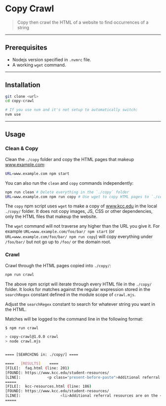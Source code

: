 
# Copy Crawl

> Copy then crawl the HTML of a website to find occurrences of a string

-----

## Prerequisites

* Nodejs version specified in `.nvmrc` file.
* A working `wget` command.

-----

## Installation

```bash
git clone <url>
cd copy-crawl

# If you use nvm and it's not setup to automatically switch:
nvm use
```

-----

## Usage

### Clean & Copy

Clean the `./copy` folder and copy the HTML pages that makeup www.example.com:

```bash
URL=www.example.com npm start
```

You can also run the `clean` and `copy` commands independently:

```bash
npm run clean # Delete everything in the `./copy` folder
URL=www.example.com npm run copy # Use wget to copy HTML pages to `./copy`
```

The `copy` npm script uses `wget` to make a copy of www.kcc.edu in the local `./copy/` folder. It does not copy images, JS, CSS or other dependencies, only the HTML files that makeup the website.

The `wget` command will not traverse any higher than the URL you give it. For example `URL=www.example.com/foo/bar/ npm start` (or `URL=www.example.com/foo/bar/ npm run copy`) will copy everything under `/foo/bar/` but not go up to `/foo/` or the domain root.

### Crawl

Crawl through the HTML pages copied into `./copy/`:

```bash
npm run crawl
```

The above npm script will iterate through every HTML file in the `./copy/` folder. It looks for matches against the regular wxpression stored in the  `searchRegex` constant defined in the module scope of `crawl.mjs`.

Adjust the `searchRegex` constant to search for whatever string you want in the HTML.

Matches will be logged to the command line in the following format:

```bash
$ npm run crawl

> copy-crawl@1.0.0 crawl
> node crawl.mjs


==== [SEARCHING in: ./copy/] ====

====   [RESULTS]    ====
[FILE]:  faq.html (line: 201)
[FOUND]: https://www.kcc.edu/student-resources/
[LINE]:            <p class="present-before-paste">Additional referral resources are on the <a href="https://www.kcc.edu/student-resources/counseling-and-referral-services/">Counseling and Referral Services page</a>.</p>
=====
[FILE]:  kcc-resources.html (line: 186)
[FOUND]: https://www.kcc.edu/student-resources/
[LINE]:                  <li>Additional referral resources are on the <a href="https://www.kcc.edu/student-resources/counseling-and-referral-services/">Counseling and Referral Services page</a>.</li>
=====
```
